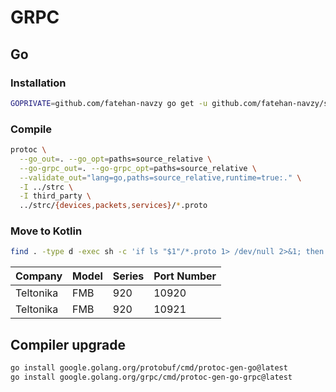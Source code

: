 # GRPC

## Go

### Installation

```bash
GOPRIVATE=github.com/fatehan-navzy go get -u github.com/fatehan-navzy/strc@latest
```

### Compile

```bash
protoc \
  --go_out=. --go_opt=paths=source_relative \
  --go-grpc_out=. --go-grpc_opt=paths=source_relative \
  --validate_out="lang=go,paths=source_relative,runtime=true:." \
  -I ../strc \
  -I third_party \
  ../strc/{devices,packets,services}/*.proto
```

### Move to Kotlin

```bash
find . -type d -exec sh -c 'if ls "$1"/*.proto 1> /dev/null 2>&1; then mkdir -p "/home/mehdi/navzy/Navzy/app/src/main/proto/$(basename "$1")"; cp "$1"/*.proto "/home/mehdi/navzy/Navzy/app/src/main/proto/$(basename "$1")/"; fi' _ {} \; && rm -rf /home/mehdi/navzy/Navzy/app/src/main/proto/validate
```

| Company   | Model | Series | Port Number |
|-----------|-------|--------|-------------|
| Teltonika | FMB   | 920    | 10920       |
| Teltonika | FMB   | 920    | 10921       |


## Compiler upgrade
```bash
go install google.golang.org/protobuf/cmd/protoc-gen-go@latest
go install google.golang.org/grpc/cmd/protoc-gen-go-grpc@latest
```